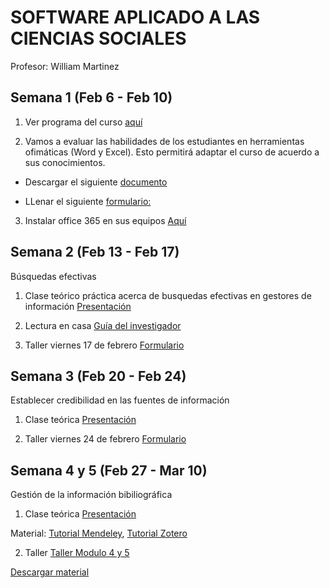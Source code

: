 # SOFTWARE APLICADO A LAS CIENCIAS SOCIALES
Profesor: William Martinez

## Semana 1 (Feb 6 - Feb 10)

1. Ver programa del curso [aquí](https://github.com/wamartinez/sacs/blob/main/PROGRAMASOFTWARE_SASC_2023_1.pdf)

2. Vamos a evaluar las habilidades de los estudiantes en herramientas ofimáticas (Word y Excel). Esto permitirá adaptar el curso de acuerdo a sus conocimientos.

- Descargar el siguiente [documento](https://github.com/wamartinez/sacs/blob/main/Ejercicio/Ejercicio.docx)

- LLenar el siguiente [formulario:](https://forms.gle/k8ENnTLwQxEMHTau7)

3. Instalar office 365 en sus equipos [Aquí](http://ciencias.bogota.unal.edu.co/fileadmin/Facultad_de_Ciencias/Contingencia_Covid_19/Files/INSTRUCTIVO_DE_REGISTRO_DESCARGA_OFFICE_GRATUITA_DOCENTES_Y_ESTUDIANTES_UNAL__2_.pdf)


## Semana 2 (Feb 13 - Feb 17)

Búsquedas efectivas

1. Clase teórico práctica acerca de busquedas efectivas en gestores de información
[Presentación](https://github.com/wamartinez/sacs/blob/main/Semana2/ClaseSem1_OperadoresBooleanos.pptx)

2. Lectura en casa [Guía del investigador](https://github.com/wamartinez/sacs/blob/main/Semana2/ResearchBasics_Guide_2018.pdf)

3. Taller viernes 17 de febrero  [Formulario](https://docs.google.com/forms/d/e/1FAIpQLScatqL1cs0sXECi7AgqdnY-RD5pHhHVI4DeSc7CBncSOyb4Ng/viewform?usp=sf_link)



## Semana 3  (Feb 20 - Feb 24)

Establecer credibilidad en las fuentes de información

1. Clase teórica
[Presentación](https://github.com/wamartinez/sacs/blob/main/Semana3/StablishingCredibility.pptx)

2. Taller viernes 24 de febrero  [Formulario](https://docs.google.com/forms/d/e/1FAIpQLScUrvRmdEGpGy20ME7hDbm5hnX_q7RcBeojHfYgphqIodupBg/viewform)

## Semana 4 y 5 (Feb 27 - Mar 10)

Gestión de la información bibiliográfica

1. Clase teórica
[Presentación](https://github.com/wamartinez/sacs/blob/main/Semana4/Biblio.pptx)

Material:
[Tutorial Mendeley](https://www.youtube.com/watch?v=BdOrncz0NYQ&t=373s), [Tutorial Zotero](https://www.youtube.com/watch?v=7PV21-1JLvo)

2. Taller
[Taller Modulo 4 y 5](https://docs.google.com/forms/d/1DOplQ86JX_xKReDqvgU_4Sl1l5VTBm7B0GwzL22rlq4/edit)

[Descargar material](https://github.com/wamartinez/sacs/blob/main/Semana4/Taller_Gestores_Bibliográficos.docx)




